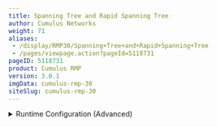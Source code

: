 ```yaml
---
title: Spanning Tree and Rapid Spanning Tree
author: Cumulus Networks
weight: 71
aliases:
 - /display/RMP30/Spanning+Tree+and+Rapid+Spanning+Tree
 - /pages/viewpage.action?pageId=5118731
pageID: 5118731
product: Cumulus RMP
version: 3.0.1
imgData: cumulus-rmp-30
siteSlug: cumulus-rmp-30
---
```

<details>

Spanning tree protocol (STP) is always recommended in layer 2
topologies, as it prevents bridge loops and broadcast radiation on a
bridged network.

`mstpd` is a daemon that implements IEEE802.1D 2004 and IEEE802.1Q 2011.
Currently, STP is disabled by default on the bridge in Cumulus RMP.

To enable STP, configure `brctl stp <bridge> on`.

{{%notice warning%}}

The STP modes Cumulus RMP supports vary depending upon which [bridge
driver
mode](/version/cumulus-rmp-30/Layer-1-and-Layer-2-Features/Ethernet-Bridging---VLANs/)
is in use. For a bridge configured in *traditional* mode, STP, RSTP,
PVST and PVRST are supported; with the default set to PVRST.
*[VLAN-aware](/version/cumulus-rmp-30/Layer-1-and-Layer-2-Features/Ethernet-Bridging---VLANs/VLAN-aware-Bridge-Mode-for-Large-scale-Layer-2-Environments)*
bridges only operate in RSTP mode.

If a bridge running RSTP (802.1w) receives a common STP (802.1D) BPDU,
it will automatically fall back to 802.1D operation.

You can configure `mstpd` to be in common STP mode only, by setting
`setforcevers` to *STP*.

{{%/notice%}}

## <span>Commands</span>

  - brctl

  - mstpctl

`mstpctl` is a utility to configure STP. `mstpd` is started by default
on bootup. `mstpd` logs and errors are located in `/var/log/daemon.log`.

## <span>PVST/PVRST</span>

Per VLAN Spanning Tree (PVST) creates a spanning tree instance for a
bridge. Rapid PVST (PVRST) supports RSTP enhancements for each spanning
tree instance. You must create a bridge corresponding to the untagged
native/access VLAN, and all the physical switch ports must be part of
the same VLAN. When connected to a switch that has a native VLAN
configuration, the native VLAN **must** be configured to be VLAN 1 only.

Cumulus RMP supports the RSTP/PVRST/PVST modes of STP natively when the
bridge is configured in [traditional
mode](/version/cumulus-rmp-30/Layer-1-and-Layer-2-Features/Ethernet-Bridging---VLANs/).

## <span>Creating a Bridge and Configuring STP</span>

To create a bridge, configure the bridge stanza under
`/etc/network/interfaces`. More information on configuring bridges [can
be found
here](/version/cumulus-rmp-30/Layer-1-and-Layer-2-Features/Ethernet-Bridging---VLANs/).
To enable STP on the bridge, include the keyword `bridge-stp on`.

    auto br2
    iface br2
        bridge-ports swp1.101 swp4.101 swp5.101
        bridge-stp on

To enable the bridge, run `ifreload -a`:

    cumulus@switch:~$ sudo ifreload -a

<summary>Runtime Configuration (Advanced) </summary>

`You use brctl` to create the bridge, add bridge ports in the bridge and
configure STP on the bridge. `mstpctl` is used only when an admin needs
to change the default configuration parameters for STP:

    cumulus@switch:~$ sudo brctl addbr br2
    
    cumulus@switch:~$ sudo brctl addif br2 swp1.101 swp4.101 swp5.101
    
    cumulus@switch:~$ sudo brctl stp br2 on
    
    cumulus@switch:~$ sudo ifconfig br2 up

To get the bridge state, use:

    cumulus@switch:~$ sudo brctl show
     bridge name     bridge id               STP enabled     interfaces
     br2             8000.001401010100       yes             swp1.101
                                                             swp4.101
                                                             swp5.101

To get the `mstpd` bridge state, use:

    cumulus@switch:~$ sudo mstpctl showbridge br2
     br2 CIST info
      enabled         yes
      bridge id       F.000.00:14:01:01:01:00
      designated root F.000.00:14:01:01:01:00
      regional root   F.000.00:14:01:01:01:00
      root port       none
      path cost     0          internal path cost   0
      max age       20         bridge max age       20
      forward delay 15         bridge forward delay 15
      tx hold count 6          max hops             20
      hello time    2          ageing time          200
      force protocol version     rstp
      time since topology change 90843s
      topology change count      4
      topology change            no
      topology change port       swp4.101
      last topology change port  swp5.101

To get the `mstpd` bridge port state, use:

    cumulus@switch:~$ sudo mstpctl showport br2
     E swp1.101 8.001 forw F.000.00:14:01:01:01:00 F.000.00:14:01:01:01:00 8.001 Desg
       swp4.101 8.002 forw F.000.00:14:01:01:01:00 F.000.00:14:01:01:01:00 8.002 Desg
     E swp5.101 8.003 forw F.000.00:14:01:01:01:00 F.000.00:14:01:01:01:00 8.003 Desg
    
    cumulus@switch:~$ sudo mstpctl showportdetail br2 swp1.101
     br2:swp1.101 CIST info
      enabled            yes                     role                 Designated
      port id            8.001                   state                forwarding
      external port cost 2000                    admin external cost  0
      internal port cost 2000                    admin internal cost  0
      designated root    F.000.00:14:01:01:01:00 dsgn external cost   0
      dsgn regional root F.000.00:14:01:01:01:00 dsgn internal cost   0
      designated bridge  F.000.00:14:01:01:01:00 designated port      8.001
      admin edge port    no                      auto edge port       yes
      oper edge port     yes                     topology change ack  no
      point-to-point     yes                     admin point-to-point auto
      restricted role    no                      restricted TCN       no
      port hello time    2                       disputed             no
      bpdu guard port    no                      bpdu guard error     no
      network port       no                      BA inconsistent      no
      Num TX BPDU        45772                   Num TX TCN           4
      Num RX BPDU        0                       Num RX TCN           0
      Num Transition FWD 2                       Num Transition BLK   2

## <span>Configuring Spanning Tree Parameters</span>

The persistent configuration for a bridge is set in
`/etc/network/interfaces`. The configuration below shows every possible
option configured. There is no requirement to configure any of these
options:

    auto br2
    iface br2 inet static
      bridge-ports swp1 swp2 swp3
      bridge-stp on
      mstpctl-maxage 20
      mstpctl-fdelay 15
      mstpctl-maxhops 20
      mstpctl-txholdcount 6
      mstpctl-forcevers rstp
      mstpctl-treeprio 32768
      mstpctl-hello 2
      mstpctl-portpathcost swp1=0 swp2=0
      mstpctl-portadminedge swp1=no swp2=no
      mstpctl-portautoedge swp1=yes swp2=yes
      mstpctl-portp2p swp1=no swp2=no
      mstpctl-portrestrrole swp1=no swp2=no
      mstpctl-bpduguard swp1=no swp2=no
      mstpctl-portrestrtcn swp1=no swp2=no
      mstpctl-portnetwork swp1=no
      mstpctl-treeportprio swp3=128

### <span>Understanding Spanning Tree Parameters</span>

The spanning tree parameters are defined in the IEEE
[802.1D](http://standards.ieee.org/getieee802/download/802.1D-2004.pdf),
[802.1Q](http://standards.ieee.org/getieee802/download/802.1Q-2005.pdf)
specifications and in the table below.

While configuring spanning tree in a persistent configuration, as
described above, is the preferred method, you can also use `mstpctl(8)`
to configure spanning tree protocol parameters at runtime.

{{%notice warning%}}

A runtime configuration is non-persistent, which means the configuration
you create here does not persist after you reboot the switch.

{{%/notice%}}

The `mstp` daemon is an open source project that some network engineers
may be unfamiliar with. For example, many incumbent vendors use the
keyword `portfast` to describe a port that is automatically set to
forwarding when the port is brought up. The `mstpd`equivalent is
`mstpctl-portadminedge`. For more comparison [please read this knowledge
base
article](https://support.cumulusnetworks.com/hc/en-us/articles/206908397).

Examples are included below:

<table>
<colgroup>
<col style="width: 50%" />
<col style="width: 50%" />
</colgroup>
<thead>
<tr class="header">
<th><p>Parameter</p></th>
<th><p>Description</p></th>
</tr>
</thead>
<tbody>
<tr class="odd">
<td><p><strong>maxage</strong></p></td>
<td><p>Sets the bridge's <em>maximum age</em> to <code>&lt;max_age&gt;</code> seconds. The default is <em>20</em>.</p>
<p>The maximum age must meet the condition 2 * (Bridge Forward Delay - 1 second) &gt;= Bridge Max Age.</p>
<p>To set this parameter persistently, configure it under the bridge stanza:</p>
<pre><code>mstpctl-maxage 24</code></pre>
<p>To set this parameter at runtime, use:</p>
<p><code>mstpctl setmaxage &lt;bridge&gt; &lt;max_age&gt;</code></p>
<pre><code>cumulus@switch:~$ sudo mstpctl setmaxage br2 24</code></pre></td>
</tr>
<tr class="even">
<td><p><strong>ageing</strong></p></td>
<td><p>Sets the Ethernet (MAC) address <em>ageing time</em> in <code>&lt;time&gt;</code> seconds for the bridge when the running version is STP, but not RSTP/MSTP. The default is <em>300</em>.</p>
<p>To set this parameter persistently, configure it under the bridge stanza:</p>
<pre><code>mstpctl-ageing 240</code></pre>
<p>To set this parameter at runtime, use:</p>
<pre><code>mstpctl setageing &lt;bridge&gt; &lt;time&gt;</code></pre>
<pre><code>cumulus@switch:~$ sudo mstpctl setageing br2 240</code></pre></td>
</tr>
<tr class="odd">
<td><p><strong>fdelay</strong></p></td>
<td><p>Sets the bridge's <em>bridge forward delay</em> to <code>&lt;time&gt;</code> seconds. The default is <em>15</em>.</p>
<p>The bridge forward delay must meet the condition 2 * (Bridge Forward Delay - 1 second) &gt;= Bridge Max Age.</p>
<p>To set this parameter persistently, configure it under the bridge stanza:</p>
<pre><code>mstpctl-fdelay 15</code></pre>
<p>To set this parameter at runtime, use:</p>
<pre><code>mstpctl setfdelay &lt;bridge&gt; &lt;time&gt;</code></pre>
<pre><code>cumulus@switch:~$ sudo mstpctl setfdelay br2 15</code></pre></td>
</tr>
<tr class="even">
<td><p><strong>maxhops</strong></p></td>
<td><p>Sets the bridge's <em>maximum hops</em> to <code>&lt;max_hops&gt;</code>. The default is <em>20</em>.</p>
<p>To set this parameter persistently, configure it under the bridge stanza:</p>
<pre><code>mstpctl-maxhops 24</code></pre>
<p>To set this parameter at runtime, use:</p>
<pre><code>mstpctl setmaxhops &lt;bridge&gt; &lt;max_hops&gt;</code></pre>
<pre><code>cumulus@switch:~$ sudo mstpctl setmaxhops br2 24</code></pre></td>
</tr>
<tr class="odd">
<td><p><strong>txholdcount</strong></p></td>
<td><p>Sets the bridge's <em>bridge transmit hold count</em> to <code>&lt;tx_hold_count&gt;</code>. The default is <em>6</em>.</p>
<p>To set this parameter persistently, configure it under the bridge stanza:</p>
<pre><code>mstpctl-txholdcount 6</code></pre>
<p>To set this parameter at runtime, use:</p>
<p><code>mstpctl settxholdcount &lt;bridge&gt; &lt;tx_hold_count&gt;</code></p>
<pre><code>cumulus@switch:~$ sudo mstpctl settxholdcount br2 5</code></pre></td>
</tr>
<tr class="even">
<td><p><strong>forcevers</strong></p></td>
<td><p>Sets the bridge's <em>force STP version</em> to either RSTP/STP. MSTP is not supported currently. The default is <em>RSTP</em>.</p>
<p>To set this parameter persistently, configure it under the bridge stanza:</p>
<pre><code>mstpctl-forcevers rstp</code></pre>
<p>To set this parameter at runtime, use:</p>
<pre><code>mstpctl setforcevers &lt;bridge&gt; {mstp|rstp|stp}</code></pre>
<pre><code>cumulus@switch:~$ sudo mstpctl setforcevers br2 rstp</code></pre></td>
</tr>
<tr class="odd">
<td><p><strong>treeprio</strong></p></td>
<td><p>Sets the bridge's <em>tree priority</em> to <code>&lt;priority&gt;</code> for an MSTI instance. The priority value is a number between 0 and 65535 and must be a multiple of 4096. The bridge with the lowest priority is elected the <em>root bridge</em>. The default is <em>32768</em>.</p>
<p>{{%notice warning%}}</p>
<p>For <code>msti</code>, only 0 is supported currently.</p>
<p>{{%/notice%}}</p>
<p>To set this parameter persistently, configure it under the bridge stanza:</p>
<pre><code>mstpctl-treeprio 8192</code></pre>
<p>To set this parameter at runtime, use:</p>
<pre><code>mstpctl settreeprio &lt;bridge&gt; &lt;mstid&gt; &lt;priority&gt;</code></pre>
<pre><code>cumulus@switch:~$ sudo mstpctl settreeprio br2 0 8192</code></pre></td>
</tr>
<tr class="even">
<td><p><strong>treeportprio</strong></p></td>
<td><p>Sets the <em>priority</em> of port <code>&lt;port&gt;</code> to <code>&lt;priority&gt;</code> for the MSTI instance. The priority value is a number between 0 and 240 and must be a multiple of 16. The default is <em>128</em>.</p>
<p>{{%notice warning%}}</p>
<p>For <code>msti</code>, only <em>0</em> is supported currently.</p>
<p>{{%/notice%}}</p>
<p>To set this parameter persistently, configure it under the bridge stanza:</p>
<pre><code>mstpctl-treeportprio swp4.101 64</code></pre>
<p>To set this parameter at runtime, use:</p>
<pre><code>mstpctl settreeportprio &lt;bridge&gt; &lt;port&gt; &lt;mstid&gt; &lt;priority&gt;</code></pre>
<pre><code>cumulus@switch:~$ sudo mstpctl settreeportprio br2 swp4.101 0 64</code></pre></td>
</tr>
<tr class="odd">
<td><p><strong>hello</strong></p></td>
<td><p>Sets the bridge's <em>bridge hello time</em> to <code>&lt;time&gt;</code> seconds. The default is <em>2</em>.</p>
<p>To set this parameter persistently, configure it under the bridge stanza:</p>
<pre><code>mstpctl-hello 20</code></pre>
<p>To set this parameter at runtime, use:</p>
<pre><code>mstpctl sethello &lt;bridge&gt; &lt;time&gt;</code></pre>
<pre><code>cumulus@switch:~$ sudo mstpctl sethello br2 20</code></pre></td>
</tr>
<tr class="even">
<td><p><strong>portpathcost</strong></p></td>
<td><p>Sets the <em>port cost</em> of the port <code>&lt;port&gt;</code> in bridge <code>&lt;bridge&gt;</code> to <code>&lt;cost&gt;</code>. The default is <em>0</em>.</p>
<p><code>mstpd</code> supports only long mode; that is, 32 bits for the path cost.</p>
<p>To set this parameter persistently, configure it under the bridge stanza:</p>
<pre><code>mstpctl-portpathcost swp1.101=10</code></pre>
<p>To set this parameter at runtime, use:</p>
<pre><code>mstpctl setportpathcost &lt;bridge&gt; &lt;port&gt; &lt;cost&gt;</code></pre>
<pre><code>cumulus@switch:~$ sudo mstpctl setportpathcost br2 swp1.101 10</code></pre></td>
</tr>
<tr class="odd">
<td><p><strong>portadminedge</strong></p></td>
<td><p>Enables/disables the <em>initial edge state</em> of the port <code>&lt;port&gt;</code> in bridge <code>&lt;bridge&gt;</code>. The default is <em>no</em>.</p>
<p>To set this parameter persistently, configure it under the bridge stanza:</p>
<pre><code>mstpctl-portadminedge swp1.101=yes</code></pre>
<p>To set this parameter at runtime, use:</p>
<pre><code>mstpctl setportadminedge &lt;bridge&gt; &lt;port&gt; {yes|no}</code></pre>
<pre><code>cumulus@switch:~$ sudo mstpctl setportadminedge br2 swp1.101 yes</code></pre></td>
</tr>
<tr class="even">
<td><p><strong>portautoedge</strong></p></td>
<td><p>Enables/disables the <em>auto transition</em> to/from the edge state of the port <code>&lt;port&gt;</code> in bridge <code>&lt;bridge&gt;</code>. The default is <em>yes</em>.</p>
<p>To set this parameter persistently, configure it under the bridge stanza:</p>
<pre><code>mstpctl-portautoedge swp1.101=no</code></pre>
<p>To set this parameter at runtime, use:</p>
<pre><code>mstpctl setportautoedge &lt;bridge&gt; &lt;port&gt; {yes|no}</code></pre>
<pre><code>cumulus@switch:~$ sudo mstpctl setportautoedge br2 swp1.101 no</code></pre></td>
</tr>
<tr class="odd">
<td><p><strong>portp2p</strong></p></td>
<td><p>Enables/disables the <em>point-to-point detection mode</em> of the port <code>&lt;port&gt;</code> in bridge <code>&lt;bridge&gt;</code>. The default is <em>auto</em>.</p>
<p>To set this parameter persistently, configure it under the bridge stanza:</p>
<pre><code>mstpctl-portp2p swp1.101=no</code></pre>
<p>To set this parameter at runtime, use:</p>
<pre><code>mstpctl setportp2p &lt;bridge&gt; &lt;port&gt; {yes|no|auto}</code></pre>
<pre><code>cumulus@switch:~$ sudo mstpctl setportp2p br2 swp1.101 no</code></pre></td>
</tr>
<tr class="even">
<td><p><strong>portrestrrole</strong></p></td>
<td><p>Enables/disables the ability of the port <code>&lt;port&gt;</code> in bridge <code>&lt;bridge&gt;</code> to take the <em>root role</em>. The default is <em>no</em>.</p>
<p>To set this parameter persistently, configure it under the bridge stanza:</p>
<pre><code>mstpctl-portrestrrole swp1.101=no</code></pre>
<p>To set this parameter at runtime, use:</p>
<pre><code>mstpctl setportrestrrole &lt;bridge&gt; &lt;port&gt; {yes|no}</code></pre>
<pre><code>cumulus@switch:~$ sudo mstpctl setportrestrrole br2 swp1.101 yes</code></pre></td>
</tr>
<tr class="odd">
<td><p><strong>portrestrtcn</strong></p></td>
<td><p>Enables/disables the ability of the port <code>&lt;port&gt;</code> in bridge <code>&lt;bridge&gt;</code> to propagate <em>received topology change notifications</em>. The default is <em>no</em>.</p>
<p>To set this parameter persistently, configure it under the bridge stanza:</p>
<pre><code>mstpctl-portrestrtcn swp1.101=yes</code></pre>
<p>To set this parameter at runtime, use:</p>
<pre><code>mstpctl setportrestrtcn &lt;bridge&gt; &lt;port&gt; {yes|no}</code></pre>
<pre><code>cumulus@switch:~$ sudo mstpctl setportrestrtcn br2 swp1.101 yes</code></pre></td>
</tr>
<tr class="even">
<td><p><strong>portnetwork</strong></p></td>
<td><p>Enables/disables the <em>bridge assurance capability</em> for a network port <code>&lt;port&gt;</code> in bridge <code>&lt;bridge&gt;</code>. The default is <em>no</em>.</p>
<p>To set this parameter persistently, configure it under the bridge stanza:</p>
<pre><code>mstpctl-portnetwork swp4.101=yes</code></pre>
<p>To set this parameter at runtime, use:</p>
<pre><code>mstpctl setportnetwork &lt;bridge&gt; &lt;port&gt; {yes|no}</code></pre>
<pre><code>cumulus@switch:~$ sudo mstpctl setportnetwork br2 swp4.101 yes</code></pre></td>
</tr>
<tr class="odd">
<td><p><strong>bpduguard</strong></p></td>
<td><p>Enables/disables the <em>BPDU guard configuration</em> of the port <code>&lt;port&gt;</code> in bridge <code>&lt;bridge&gt;</code>. The default is <em>no</em>.</p>
<p>To set this parameter persistently, configure it under the bridge stanza:</p>
<pre><code>mstpctl-bpduguard swp1=no</code></pre>
<p>To set this parameter at runtime, use:</p>
<pre><code>mstpctl setbpduguard &lt;bridge&gt; &lt;port&gt; {yes|no}</code></pre>
<pre><code>cumulus@switch:~$ sudo mstpctl setbpduguard br2 swp1.101 yes</code></pre></td>
</tr>
<tr class="even">
<td><p><strong>portbpdufilter</strong></p></td>
<td><p>Enables/disables the <em>BPDU filter</em> functionality for a port <code>&lt;port&gt;</code> in bridge <code>&lt;bridge&gt;</code>. The default is <em>no</em>.</p>
<p>To set this parameter persistently, configure it under the bridge stanza:</p>
<pre><code>mstpctl-bpdufilter swp4.101=yes</code></pre>
<p>To set this parameter at runtime, use:</p>
<pre><code>mstpctl setportbpdufilter &lt;bridge&gt; &lt;port&gt; {yes|no}</code></pre>
<pre><code>cumulus@switch:~$ sudo mstpctl setportbpdufilter br2 swp4.101 yes</code></pre></td>
</tr>
</tbody>
</table>

## <span>Bridge Assurance</span>

On a point-to-point link where RSTP is running, if you want to detect
unidirectional links and put the port in a discarding state (in error),
you can enable bridge assurance on the port by enabling port type
network. The port would be in a bridge assurance inconsistent state
until a BPDU is received from the peer. You need to configure the port
type network on both the ends of the link:

    cumulus@switch:~$ sudo mstpctl setportnetwork br1007 swp1.1007 yes
    
    cumulus@switch:~$ sudo mstpctl showportdetail br1007 swp1.1007 | grep network
      network port       yes                     BA inconsistent      yes
    
    cumulus@switch:~$ sudo grep -in assurance /var/log/daemon.log | grep mstp
     1365:Jun 25 18:03:17 mstpd: br1007:swp1.1007 Bridge assurance inconsistent

## <span id="src-5118731_SpanningTreeandRapidSpanningTree-bpdu" class="confluence-anchor-link"></span><span>BPDU Guard</span>

To protect the spanning tree topology from unauthorized switches
affecting the forwarding path, you can configure *BPDU guard* (Bridge
Protocol Data Unit). One very common example is when someone hooks up a
new switch to an access port off of a leaf switch. If this new switch is
configured with a low priority, it could become the new root switch and
affect the forwarding path for the entire Layer 2 topology.

### <span>Configuring BPDU Guard</span>

You configure BPDU guard under the bridge stanza in
`/etc/network/interfaces`:

    auto br2
    iface br2 inet static
      bridge-ports swp1 swp2 swp3 swp4 swp5 swp6
      bridge-stp on
      mstpctl-bpduguard swp1=yes swp2=yes swp3=yes swp4=yes

To load the new configuration, run `ifreload -a`:

    cumulus@switch:~$ sudo ifreload -a

#### <span>Non-Persistent Configuration</span>

You can also configure BPDU guard on an individual port using a runtime
configuration.

<summary>Runtime Configuration (Advanced) </summary>

{{%notice warning%}}

A runtime configuration is non-persistent, which means the configuration
you create here does not persist after you reboot the switch.

{{%/notice%}}

    cumulus@switch:~$ sudo mstpctl setbpduguard br2 swp1 yes
    cumulus@switch:~$ sudo mstpctl setbpduguard br2 swp2 yes
    cumulus@switch:~$ sudo mstpctl setbpduguard br2 swp3 yes
    cumulus@switch:~$ sudo mstpctl setbpduguard br2 swp4 yes

### <span>Recovering a Port Disabled by BPDU Guard</span>

If a BPDU is received on the port, STP will bring down the port and log
an error in `/var/log/syslog`. The following is a sample error:

    mstpd: error, MSTP_IN_rx_bpdu: bridge:bond0 Recvd BPDU on BPDU Guard Port - Port Down

To determine whether BPDU guard is configured, or if a BPDU has been
received, run `mstpctl showportdetail <bridge name>`:

    cumulus@switch:~$ sudo mstpctl showportdetail br2 swp1 | grep guard
     bpdu guard port    yes                     bpdu guard error     yes

The only way to recover a port that has been placed in the disabled
state is to manually un-shut or bring up the port with ` sudo ifup
 ``[port]`, as shown in the example below:

{{%notice note%}}

Bringing up the disabled port does not fix the problem if the
configuration on the connected end-station has not been rectified.

{{%/notice%}}

    cumulus@leaf2$ mstpctl showportdetail bridge bond0
    bridge:bond0 CIST info
      enabled            no                      role                 Disabled
      port id            8.001                   state                discarding
      external port cost 305                     admin external cost  0
      internal port cost 305                     admin internal cost  0
      designated root    8.000.6C:64:1A:00:4F:9C dsgn external cost   0
      dsgn regional root 8.000.6C:64:1A:00:4F:9C dsgn internal cost   0
      designated bridge  8.000.6C:64:1A:00:4F:9C designated port      8.001
      admin edge port    no                      auto edge port       yes
      oper edge port     no                      topology change ack  no
      point-to-point     yes                     admin point-to-point auto
      restricted role    no                      restricted TCN       no
      port hello time    10                      disputed             no
      bpdu guard port    yes                      bpdu guard error     yes
      network port       no                      BA inconsistent      no
      Num TX BPDU        3                       Num TX TCN           2
      Num RX BPDU        488                     Num RX TCN           2
      Num Transition FWD 1                       Num Transition BLK   2
      bpdufilter port    no                     
      clag ISL           no                      clag ISL Oper UP     no
      clag role          unknown                 clag dual conn mac   0:0:0:0:0:0
      clag remote portID F.FFF                   clag system mac      0:0:0:0:0:0
     
     
    cumulus@leaf2$ sudo ifup bond0
     
     
    cumulus@leaf2$ mstpctl showportdetail bridge bond0
    bridge:bond0 CIST info
      enabled            yes                     role                 Root
      port id            8.001                   state                forwarding
      external port cost 305                     admin external cost  0
      internal port cost 305                     admin internal cost  0
      designated root    8.000.6C:64:1A:00:4F:9C dsgn external cost   0
      dsgn regional root 8.000.6C:64:1A:00:4F:9C dsgn internal cost   0
      designated bridge  8.000.6C:64:1A:00:4F:9C designated port      8.001
      admin edge port    no                      auto edge port       yes
      oper edge port     no                      topology change ack  no
      point-to-point     yes                     admin point-to-point auto
      restricted role    no                      restricted TCN       no
      port hello time    2                       disputed             no
      bpdu guard port    no                      bpdu guard error     no
      network port       no                      BA inconsistent      no
      Num TX BPDU        3                       Num TX TCN           2
      Num RX BPDU        43                      Num RX TCN           1
      Num Transition FWD 1                       Num Transition BLK   0
      bpdufilter port    no                     
      clag ISL           no                      clag ISL Oper UP     no
      clag role          unknown                 clag dual conn mac   0:0:0:0:0:0
      clag remote portID F.FFF                   clag system mac      0:0:0:0:0:0

## <span>BPDU Filter</span>

You can enable `bpdufilter` on a switch port, which filters BPDUs in
both directions. This effectively disables STP on the port.

To enable it, add the following to `/etc/network/interfaces` under the
`bridge port iface` section example:

    auto br100
    iface br100
         bridge-ports swp1.100 swp2.100
         mstpctl-portbpdufilter swp1=yes swp2=yes

To load the new configuration from `/etc/network/interfaces`, run
`ifreload -a`:

    cumulus@switch:~$ sudo ifreload -a

For more information, see `man(5) ifupdown-addons-interfaces`.

<summary>Runtime Configuration (Advanced) </summary>

{{%notice warning%}}

A runtime configuration is non-persistent, which means the configuration
you create here does not persist after you reboot the switch.

{{%/notice%}}

To enable BPDU filter at runtime, run `mstpctl`:

    cumulus@switch:~$ sudo mstpctl setportbpdufilter br100 swp1.100=yes swp2.100=yes

## <span>Storm Control</span>

*Storm control* provides protection against excessive inbound BUM
(broadcast, unknown unicast, multicast) traffic on layer 2 switch port
interfaces, which can cause poor network performance.

You configure storm control in `/etc/cumulus/switchd.conf`. The
configuration persists across reboots and restarting `switchd`. If you
change the storm control configuration in this file after rebooting the
switch, you must [restart
`switchd`](/display/RMP30/Configuring+switchd#Configuringswitchd-restartswitchd)
to activate the new configuration.

You configure storm control for each physical port. For example, to
enable broadcast and multicast storm control at 400 packets per second
(pps) and 3000 pps, respectively, for swp1, edit
`/etc/cumulus/switchd.conf` and configure it as follows:

    # Storm Control setting on a port, in pps, 0 means disable
    interface.swp1.storm_control.broadcast = 400
    interface.swp1.storm_control.multicast = 3000

## <span>Configuration Files</span>

  - /etc/network/interfaces

## <span>Man Pages</span>

  - brctl(8)

  - bridge-utils-interfaces(5)

  - ifupdown-addons-interfaces(5)

  - mstpctl(8)

  - mstpctl-utils-interfaces(5)

## <span>Useful Links</span>

The source code for ` mstpd/mstpctl  `was written by [Vitalii
Demianets](mailto:vitas%40nppfactor.kiev.ua) and is hosted at the
sourceforge URL below.

  - <https://sourceforge.net/projects/mstpd/>

  - <http://en.wikipedia.org/wiki/Spanning_Tree_Protocol>

## <span>Caveats and Errata</span>

  - MSTP is not supported currently. However, interoperability with MSTP
    networks can be accomplished using PVRSTP or PVSTP.

<article id="html-search-results" class="ht-content" style="display: none;">

</article>

<footer id="ht-footer">

</footer>

</details>
